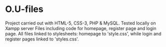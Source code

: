 # O.U-files
Project carried out with HTML-5, CSS-3, PHP & MySQL.
Tested locally on Xampp server
Files including code for homepage, register page and login page.
All files linked to stylesheets: homepage to 'style.css', while login and register pages linked to 'styles.css'.
